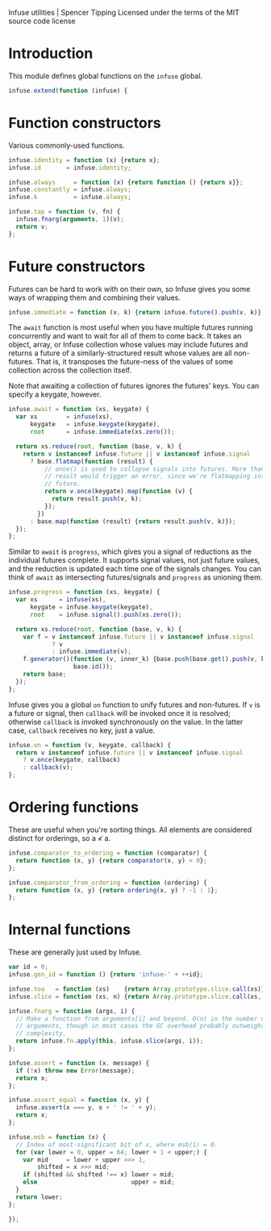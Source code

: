 Infuse utilities | Spencer Tipping
Licensed under the terms of the MIT source code license

# Introduction

This module defines global functions on the `infuse` global.

```js
infuse.extend(function (infuse) {
```

# Function constructors

Various commonly-used functions.

```js
infuse.identity = function (x) {return x};
infuse.id       = infuse.identity;
```

```js
infuse.always     = function (x) {return function () {return x}};
infuse.constantly = infuse.always;
infuse.k          = infuse.always;
```

```js
infuse.tap = function (v, fn) {
  infuse.fnarg(arguments, 1)(v);
  return v;
};
```

# Future constructors

Futures can be hard to work with on their own, so Infuse gives you some ways of
wrapping them and combining their values.

```js
infuse.immediate = function (v, k) {return infuse.future().push(v, k)};
```

The `await` function is most useful when you have multiple futures running
concurrently and want to wait for all of them to come back. It takes an object,
array, or Infuse collection whose values may include futures and returns a
future of a similarly-structured result whose values are all non-futures. That
is, it transposes the future-ness of the values of some collection across the
collection itself.

Note that awaiting a collection of futures ignores the futures' keys. You can
specify a keygate, however.

```js
infuse.await = function (xs, keygate) {
  var xs        = infuse(xs),
      keygate   = infuse.keygate(keygate),
      root      = infuse.immediate(xs.zero());
```

```js
  return xs.reduce(root, function (base, v, k) {
    return v instanceof infuse.future || v instanceof infuse.signal
      ? base.flatmap(function (result) {
          // once() is used to collapse signals into futures. More than one
          // result would trigger an error, since we're flatmapping into a
          // future.
          return v.once(keygate).map(function (v) {
            return result.push(v, k);
          });
        })
      : base.map(function (result) {return result.push(v, k)});
  });
};
```

Similar to `await` is `progress`, which gives you a signal of reductions as the
individual futures complete. It supports signal values, not just future values,
and the reduction is updated each time one of the signals changes. You can
think of `await` as intersecting futures/signals and `progress` as unioning
them.

```js
infuse.progress = function (xs, keygate) {
  var xs      = infuse(xs),
      keygate = infuse.keygate(keygate),
      root    = infuse.signal().push(xs.zero());
```

```js
  return xs.reduce(root, function (base, v, k) {
    var f = v instanceof infuse.future || v instanceof infuse.signal
            ? v
            : infuse.immediate(v);
    f.generator()(function (v, inner_k) {base.push(base.get().push(v, k))},
                  base.id());
    return base;
  });
};
```

Infuse gives you a global `on` function to unify futures and non-futures. If
`v` is a future or signal, then `callback` will be invoked once it is resolved;
otherwise `callback` is invoked synchronously on the value. In the latter case,
`callback` receives no key, just a value.

```js
infuse.on = function (v, keygate, callback) {
  return v instanceof infuse.future || v instanceof infuse.signal
    ? v.once(keygate, callback)
    : callback(v);
};
```

# Ordering functions

These are useful when you're sorting things. All elements are considered
distinct for orderings, so a ≮ a.

```js
infuse.comparator_to_ordering = function (comparator) {
  return function (x, y) {return comparator(x, y) < 0};
};
```

```js
infuse.comparator_from_ordering = function (ordering) {
  return function (x, y) {return ordering(x, y) ? -1 : 1};
};
```

# Internal functions

These are generally just used by Infuse.

```js
var id = 0;
infuse.gen_id = function () {return 'infuse-' + ++id};
```

```js
infuse.toa   = function (xs)    {return Array.prototype.slice.call(xs)};
infuse.slice = function (xs, n) {return Array.prototype.slice.call(xs, n)};
```

```js
infuse.fnarg = function (args, i) {
  // Make a function from arguments[i] and beyond. O(n) in the number of
  // arguments, though in most cases the GC overhead probably outweighs the
  // complexity.
  return infuse.fn.apply(this, infuse.slice(args, i));
};
```

```js
infuse.assert = function (x, message) {
  if (!x) throw new Error(message);
  return x;
};
```

```js
infuse.assert_equal = function (x, y) {
  infuse.assert(x === y, x + ' != ' + y);
  return x;
};
```

```js
infuse.msb = function (x) {
  // Index of most-significant bit of x, where msb(1) = 0.
  for (var lower = 0, upper = 64; lower + 1 < upper;) {
    var mid     = lower + upper >>> 1,
        shifted = x >>> mid;
    if (shifted && shifted !== x) lower = mid;
    else                          upper = mid;
  }
  return lower;
};
```

```js
});

```
